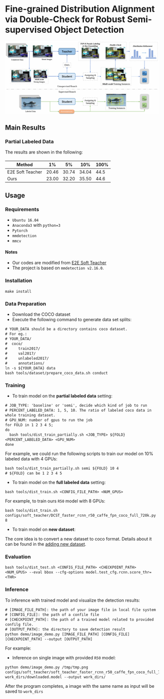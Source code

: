 # Fine-grained Distribution Alignment via Double-Check for Robust Semi-supervised Object Detection

![](./resources/pipeline.png)




## Main Results

### Partial Labeled Data

The results are shown in the following:

#### 
| Method | 1% | 5% |10%|100%|
| ---- | -------| ----- |----|----|
| E2E Soft Teacher | 20.46 |30.74|34.04|44.5|
| Ours | 23.00 |32.20|35.50|44.6|

#### 
## Usage

### Requirements
- `Ubuntu 16.04`
- `Anaconda3` with `python=3`
- `Pytorch`
- `mmdetection`
- `mmcv`

#### Notes
- Our codes are modified from [E2E Soft Teacher](https://github.com/microsoft/SoftTeacher)
- The project is based on `mmdetection v2.16.0`.
### Installation
```
make install
```

### Data Preparation
- Download the COCO dataset
- Execute the following command to generate data set splits:

```shell script
# YOUR_DATA should be a directory contains coco dataset.
# For eg.:
# YOUR_DATA/
#  coco/
#     train2017/
#     val2017/
#     unlabeled2017/
#     annotations/
ln -s ${YOUR_DATA} data
bash tools/dataset/prepare_coco_data.sh conduct
```

### Training
- To train model on the **partial labeled data** setting:
```shell script
# JOB_TYPE: 'baseline' or 'semi', decide which kind of job to run
# PERCENT_LABELED_DATA: 1, 5, 10. The ratio of labeled coco data in whole training dataset.
# GPU_NUM: number of gpus to run the job
for FOLD in 1 2 3 4 5;
do
  bash tools/dist_train_partially.sh <JOB_TYPE> ${FOLD} <PERCENT_LABELED_DATA> <GPU_NUM>
done
```
For example, we could run the following scripts to train our model on 10% labeled data with 4 GPUs:

```shell script
bash tools/dist_train_partially.sh semi ${FOLD} 10 4
# ${FOLD} can be 1 2 3 4 5
```

- To train model on the **full labeled data** setting:

```shell script
bash tools/dist_train.sh <CONFIG_FILE_PATH> <NUM_GPUS>
```
For example, to train ours `R50` model with 8 GPUs:
```shell script
bash tools/dist_train.sh configs/soft_teacher/DCST_faster_rcnn_r50_caffe_fpn_coco_full_720k.py 8
```
- To train model on **new dataset**:

The core idea is to convert a new dataset to coco format. Details about it can be found in the [adding new dataset](https://github.com/open-mmlab/mmdetection/blob/master/docs/tutorials/customize_dataset.md).



### Evaluation
```
bash tools/dist_test.sh <CONFIG_FILE_PATH> <CHECKPOINT_PATH> <NUM_GPUS> --eval bbox --cfg-options model.test_cfg.rcnn.score_thr=<THR>
```
### Inference
  To inference with trained model and visualize the detection results:

  ```shell script
  # [IMAGE_FILE_PATH]: the path of your image file in local file system
  # [CONFIG_FILE]: the path of a confile file
  # [CHECKPOINT_PATH]: the path of a trained model related to provided confilg file.
  # [OUTPUT_PATH]: the directory to save detection result
  python demo/image_demo.py [IMAGE_FILE_PATH] [CONFIG_FILE] [CHECKPOINT_PATH] --output [OUTPUT_PATH]
  ```
  For example:
  - Inference on single image with provided `R50` model:
   ```shell script
  python demo/image_demo.py /tmp/tmp.png configs/soft_teacher/soft_teacher_faster_rcnn_r50_caffe_fpn_coco_full_720k.py work_dirs/downloaded.model --output work_dirs/
   ```

  After the program completes, a image with the same name as input will be saved to `work_dirs`
